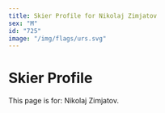 ```yaml
---
title: Skier Profile for Nikolaj Zimjatov
sex: "M"
id: "725"
image: "/img/flags/urs.svg" 
---
```


# Skier Profile

This page is for: Nikolaj Zimjatov.
    